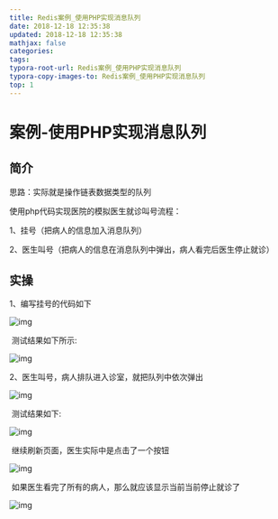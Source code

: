 ```yaml
---
title: Redis案例_使用PHP实现消息队列
date: 2018-12-18 12:35:38
updated: 2018-12-18 12:35:38 
mathjax: false
categories: 
tags:
typora-root-url: Redis案例_使用PHP实现消息队列
typora-copy-images-to: Redis案例_使用PHP实现消息队列
top: 1
---
```



# 案例-使用PHP实现消息队列

## 简介

思路：实际就是操作链表数据类型的队列

 

使用php代码实现医院的模拟医生就诊叫号流程：

1、挂号（把病人的信息加入消息队列）

2、医生叫号（把病人的信息在消息队列中弹出，病人看完后医生停止就诊）



## 实操

1、编写挂号的代码如下

![img](wps973A.tmp.jpg) 

​	测试结果如下所示:

![img](wps973B.tmp.jpg) 

 

2、医生叫号，病人排队进入诊室，就把队列中依次弹出

![img](wps973C.tmp.jpg) 

 

​	测试结果如下:

![img](wps974D.tmp.jpg) 

​	继续刷新页面，医生实际中是点击了一个按钮

![img](wps974E.tmp.jpg) 

​	如果医生看完了所有的病人，那么就应该显示当前当前停止就诊了

![img](wps975E.tmp.jpg) 